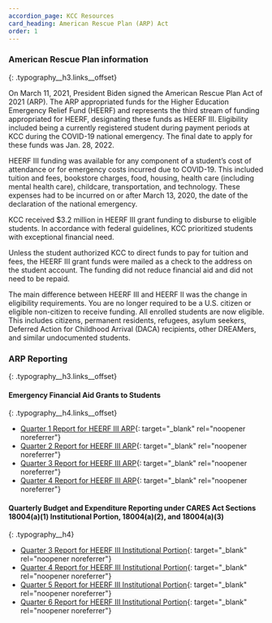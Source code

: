 ```yaml
---
accordion_page: KCC Resources
card_heading: American Rescue Plan (ARP) Act
order: 1
---
```


### American Rescue Plan information
{: .typography__h3.links__offset}

On March 11, 2021, President Biden signed the American Rescue Plan Act of 2021 (ARP). The ARP appropriated funds for the Higher Education Emergency Relief Fund (HEERF) and represents the third stream of funding appropriated for HEERF, designating these funds as HEERF III. Eligibility included being a currently registered student during payment periods at KCC during the COVID-19 national emergency. The final date to apply for these funds was Jan. 28, 2022.

HEERF III funding was available for any component of a student’s cost of attendance or for emergency costs incurred due to COVID-19. This included tuition and fees, bookstore charges, food, housing, health care (including mental health care), childcare, transportation, and technology. These expenses had to be incurred on or after March 13, 2020, the date of the declaration of the national emergency.

KCC received $3.2 million in HEERF III grant funding to disburse to eligible students. In accordance with federal guidelines, KCC prioritized students with exceptional financial need.

Unless the student authorized KCC to direct funds to pay for tuition and fees, the HEERF III grant funds were mailed as a check to the address on the student account. The funding did not reduce financial aid and did not need to be repaid.

The main difference between HEERF III and HEERF II was the change in eligibility requirements. You are no longer required to be a U.S. citizen or eligible non-citizen to receive funding. All enrolled students are now eligible. This includes citizens, permanent residents, refugees, asylum seekers, Deferred Action for Childhood Arrival (DACA) recipients, other DREAMers, and similar undocumented students.

### ARP Reporting
{: .typography__h3.links__offset}

#### Emergency Financial Aid Grants to Students
{: .typography__h4.links__offset}

* [Quarter 1 Report for HEERF III ARP](../uploads/pdf/Quarter%201%20Report%20for%20HEERF%20III%20ARP.pdf){: target="_blank" rel="noopener noreferrer"}
* [Quarter 2 Report for HEERF III ARP](../uploads/pdf/Quarter%202%20Report%20for%20HEERF%20III%20ARP.pdf){: target="_blank" rel="noopener noreferrer"}
* [Quarter 3 Report for HEERF III ARP](../uploads/pdf/Quarter%203%20Report%20for%20HEERF%20III%20ARP.pdf){: target="_blank" rel="noopener noreferrer"}
* [Quarter 4 Report for HEERF III ARP](../uploads/pdf/HEERFIII_Q42022_040822.pdf){: target="_blank" rel="noopener noreferrer"}

#### Quarterly Budget and Expenditure Reporting under CARES Act Sections 18004(a)(1) Institutional Portion, 18004(a)(2), and 18004(a)(3)
{: .typography__h4}

* [Quarter 3 Report for HEERF III Institutional Portion](../uploads/pdf/HEERFIII_Q3-2021_10-10-21.pdf){: target="_blank" rel="noopener noreferrer"}
* [Quarter 4 Report for HEERF III Institutional Portion](../uploads/pdf/HEERFIII_Q4-2021_01-05-22.pdf){: target="_blank" rel="noopener noreferrer"}
* [Quarter 5 Report for HEERF III Institutional Portion](../uploads/pdf/HEERFIII_Q52022_040622.pdf){: target="_blank" rel="noopener noreferrer"}
* [Quarter 6 Report for HEERF III Institutional Portion](../uploads/pdf/HEERFIII_Q6-2022_07-01-22.pdf){: target="_blank" rel="noopener noreferrer"}
